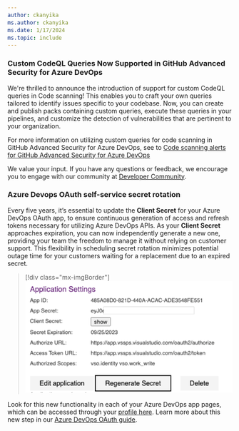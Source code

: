 ```yaml
---
author: ckanyika
ms.author: ckanyika
ms.date: 1/17/2024
ms.topic: include
---
```



### Custom CodeQL Queries Now Supported in GitHub Advanced Security for Azure DevOps 

We're thrilled to announce the introduction of support for custom CodeQL queries in Code scanning! This enables you to craft your own queries tailored to identify issues specific to your codebase. Now, you can create and publish packs containing custom queries, execute these queries in your pipelines, and customize the detection of vulnerabilities that are pertinent to your organization.

For more information on utilizing custom queries for code scanning in GitHub Advanced Security for Azure DevOps, see to [Code scanning alerts for GitHub Advanced Security for Azure DevOps](/azure/devops/repos/security/github-advanced-security-code-scanning?view=azure-devops&preserve-view=true)

We value your input. If you have any questions or feedback, we encourage you to engage with our community at [Developer Community](https://developercommunity.visualstudio.com/home). 


### Azure Devops OAuth self-service secret rotation

Every five years, it’s essential to update the **Client Secret** for your Azure DevOps OAuth app, to ensure continuous generation of access and refresh tokens necessary for utilizing Azure DevOps APIs. As your **Client Secret** approaches expiration, you can now independently generate a new one, providing your team the freedom to manage it without relying on customer support. This flexibility in scheduling secret rotation minimizes potential outage time for your customers waiting for a replacement due to an expired secret. 

> [!div class="mx-imgBorder"]
> ![Screenshot of Select a geography.](../../media/233-general-01.png "Screenshot of Select a geography")

Look for this new functionality in each of your Azure DevOps app pages, which can be accessed through your [profile here](https://aex.dev.azure.com/me?mkt=en-US). Learn more about this new step in our [Azure DevOps OAuth guide](/azure/devops/integrate/get-started/authentication/azure-devops-oauth?view=azure-devops&preserve-view=true).